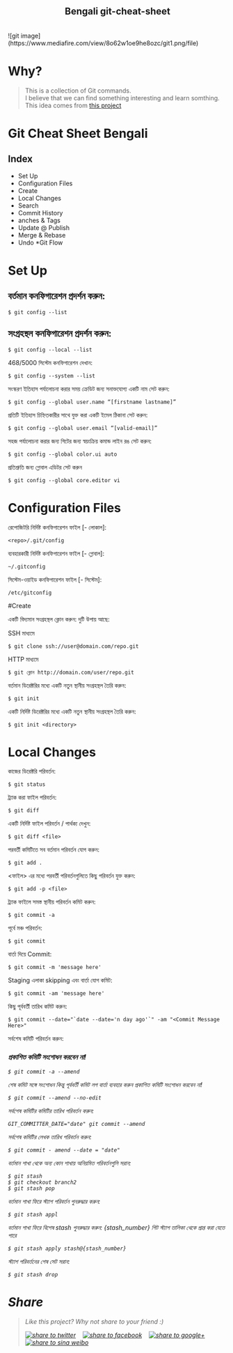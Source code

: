 <h2 align="center">  Bengali git-cheat-sheet </h2>
<br>
![git image](https://www.mediafire.com/view/8o62w1oe9he8ozc/git1.png/file)


# Why?
> This is a collection of Git commands.  
> I believe that we can find something interesting and learn somthing.  
> This idea comes from [this project](https://github.com/github/training-kit/blob/master/downloads/github-git-cheat-sheet.md)





# Git Cheat Sheet Bengali
## Index
* Set Up
* Configuration Files
* Create
* Local Changes
* Search
* Commit History
* anches & Tags
* Update @ Publish
* Merge & Rebase
* Undo
*Git Flow

# Set Up

## বর্তমান কনফিগারেশন প্রদর্শন করুন:
```
$ git config --list
```
## সংগ্রহস্থল কনফিগারেশন প্রদর্শন করুন:
```
$ git config --local --list
```

468/5000
সিস্টেম কনফিগারেশন দেখান:
```
$ git config --system --list
```
সংস্করণ ইতিহাস পর্যালোচনা করার সময় ক্রেডিট জন্য সনাক্তযোগ্য একটি নাম সেট করুন:
```
$ git config --global user.name “[firstname lastname]”
```
প্রতিটি ইতিহাস চিহ্নিতকারীর সাথে যুক্ত করা একটি ইমেল ঠিকানা সেট করুন:
```
$ git config --global user.email “[valid-email]”
```
সহজ পর্যালোচনা করার জন্য গিটের জন্য স্বয়ংক্রিয় কমান্ড লাইন রঙ সেট করুন:
```
$ git config --global color.ui auto
```
প্রতিশ্রুতি জন্য গ্লোবাল এডিটর সেট করুন
```
$ git config --global core.editor vi
```
# Configuration Files
রেপোজিটরি নির্দিষ্ট কনফিগারেশন ফাইল [- লোকাল]:
```
<repo>/.git/config
```
ব্যবহারকারী নির্দিষ্ট কনফিগারেশন ফাইল [- গ্লোবাল]:
```
~/.gitconfig
```
সিস্টেম-ওয়াইড কনফিগারেশন ফাইল [- সিস্টেম]:
```
/etc/gitconfig
```
#Create

একটি বিদ্যমান সংগ্রহস্থল ক্লোন করুন:
দুটি উপায় আছে:

SSH মাধ্যমে
```
$ git clone ssh://user@domain.com/repo.git
```
HTTP মাধ্যমে
```
$ git ক্লোন http://domain.com/user/repo.git
```
বর্তমান ডিরেক্টরির মধ্যে একটি নতুন স্থানীয় সংগ্রহস্থল তৈরি করুন:
```
$ git init
```
একটি নির্দিষ্ট ডিরেক্টরির মধ্যে একটি নতুন স্থানীয় সংগ্রহস্থল তৈরি করুন:
```
$ git init <directory> 
```
# Local Changes 

কাজের ডিরেক্টরি পরিবর্তন:
```
$ git status
```
ট্র্যাক করা ফাইল পরিবর্তন:
```
$ git diff
```
একটি নির্দিষ্ট ফাইল পরিবর্তন / পার্থক্য দেখুন:
```
$ git diff <file>
```
পরবর্তী কমিটিতে সব বর্তমান পরিবর্তন যোগ করুন:
```
$ git add .
```
<ফাইল> এর মধ্যে পরবর্তী পরিবর্তনগুলিতে কিছু পরিবর্তন যুক্ত করুন:
```
$ git add -p <file>
```


ট্র্যাক ফাইলে সমস্ত স্থানীয় পরিবর্তন কমিট করুন:
```
$ git commit -a
```
পূর্বে মঞ্চ পরিবর্তন:
```
$ git commit
```
বার্তা দিয়ে Commit:
```
$ git commit -m 'message here'
```
Staging এলাকা skipping এবং বার্তা যোগ কমিট:
```
$ git commit -am 'message here'
```
কিছু পূর্ববর্তী তারিখ কমিট করুন:
```
$ git commit --date="`date --date='n day ago'`" -am "<Commit Message Here>"
```
সর্বশেষ কমিটি পরিবর্তন করুন:
### <i> প্রকাশিত কমিটি সংশোধন করবেন না!<i>
```
$ git commit -a --amend
```
শেষ কমিট সঙ্গে সংশোধন কিন্তু পূর্ববর্তী কমিট লগ বার্তা ব্যবহার করুন
প্রকাশিত কমিটি সংশোধন করবেন না!
```
$ git commit --amend --no-edit
 ```
সর্বশেষ কমিটির কমিটির তারিখ পরিবর্তন করুন:
```
GIT_COMMITTER_DATE="date" git commit --amend
  ```
সর্বশেষ কমিটির লেখক তারিখ পরিবর্তন করুন:
```
$ git commit - amend --date = "date"
```
বর্তমান শাখা থেকে অন্য কোন শাখায় অনিয়মিত পরিবর্তনগুলি সরান:
```
$ git stash
$ git checkout branch2
$ git stash pop
```
বর্তমান শাখা ফিরে স্ট্যাশ পরিবর্তন পুনরুদ্ধার করুন:
```
$ git stash appl
```
বর্তমান শাখা ফিরে বিশেষ stash পুনরুদ্ধার করুন:
{stash_number} গিট স্ট্যাশ তালিকা থেকে প্রাপ্ত করা যেতে পারে
```
$ git stash apply stash@{stash_number}
```
স্ট্যাশ পরিবর্তনের শেষ সেট সরান:
```
$ git stash drop 
```
#
 
# Share  
> Like this project? Why not share to your friend :)  
>   
> <a href="https://twitter.com/intent/tweet?text=Look%20at%20this%20nice%20project,%20a%20collection%20of%20Android%20open%20source%20apps.%20Made%20by%20@pcq019.%20https://github.com/pcqpcq/open-source-android-apps" target="_blank" title="share to twitter" style="width:100%"><img src="http://i.imgur.com/GlSWEr7.png" title="share to twitter"/></a>&nbsp;&nbsp;&nbsp;&nbsp;<a href="https://www.facebook.com/sharer/sharer.php?u=https://github.com/pcqpcq/open-source-android-apps" target="_blank" title="share to facebook" style="width:100%"><img src="http://i.imgur.com/0evE2QJ.png" title="share to facebook"/></a>&nbsp;&nbsp;&nbsp;&nbsp;<a href="https://plus.google.com/share?url=https://github.com/pcqpcq/open-source-android-apps" target="_blank" title="share to google+" style="width:100%"><img src="http://i.imgur.com/zvDBPqj.png" title="share to google+"/></a>&nbsp;&nbsp;&nbsp;&nbsp;<a href="http://service.weibo.com/share/share.php?searchPic=false&title=Android%25E5%25BC%2580%25E6%25BA%2590%25E5%25BA%2594%25E7%2594%25A8%25E9%259B%2586%25E5%2590%2588%2520by%2520@pcqpcq%2520&url=https://github.com/pcqpcq/open-source-android-apps&utm_content=share_button&utm_campaign=post_show&utm_medium=github&utm_source=weibo" target="_blank" title="share to sina weibo" style="width:100%"><img src="http://i.imgur.com/pH9q4qu.png" title="share to sina weibo"/></a> 
 
 
 
